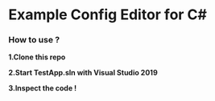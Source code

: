 # Example Config Editor for C#
### How to use ?
**1.Clone this repo**

**2.Start TestApp.sln with Visual Studio 2019**

**3.Inspect the code !**
